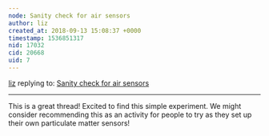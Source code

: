 ```yaml
---
node: Sanity check for air sensors
author: liz
created_at: 2018-09-13 15:08:37 +0000
timestamp: 1536851317
nid: 17032
cid: 20668
uid: 7
---
```




[liz](../profile/liz) replying to: [Sanity check for air sensors](../notes/Ag8n/08-31-2018/sanity-check-for-air-sensors)

----
This is a great thread! Excited to find this simple experiment. We might consider recommending this as an activity for people to try as they set up their own particulate matter sensors!